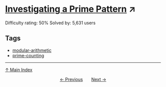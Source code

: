 # [Investigating a Prime Pattern](https://projecteuler.net/problem=146) ↗️

Difficulty rating: 50%
Solved by: 5,631 users
## Tags

- [modular-arithmetic](../tags/modular-arithmetic.md)
- [prime-counting](../tags/prime-counting.md)



---

[↑ Main Index](../README.md)


<div align=center><a href='145.md'>← Previous</a> &nbsp;&nbsp; &nbsp;&nbsp;  <a href='147.md'>Next →</a></div>
